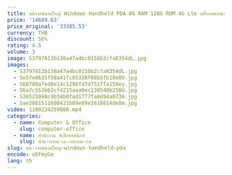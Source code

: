 ```yaml
---
title: หน้าจอขนาดใหญ่ Windows Handheld PDA 8G RAM 128G ROM 4G Lte เครื่องสแกนเนอร์ IP67 ทนทาน Data Acquisition Terminal I61J
price: '14689.63'
price_original: '33385.53'
currency: THB
discount: 56%
rating: 4.5
volume: 3
image: S3797813b138a47a4bc0158b2cfa8354dL.jpg
images:
  - S3797813b138a47a4bc0158b2cfa8354dL.jpg
  - Se57e8635f58a41fc85338f08b5fb18e8U.jpg
  - S68780afed8e14c1296fd7d751ffa159ey.jpg
  - S6a7c553b62cf4215aaa0ec130540b250U.jpg
  - S36525098c9b34b0fad1777fa0d94a0736.jpg
  - Sae2861511680421b89e89e1618614de0m.jpg
video: 1100224259080.mp4
categories:
  - name: Computer & Office
    slug: computer-office
  - name: สำนักงาน อิเล็กทรอนิกส์
    slug: สำน-กงาน-เล-กทรอน-กส
slug: หน-าจอขนาดใหญ-windows-handheld-pda
encode: oEFmyGe
lang: th
---
```

  